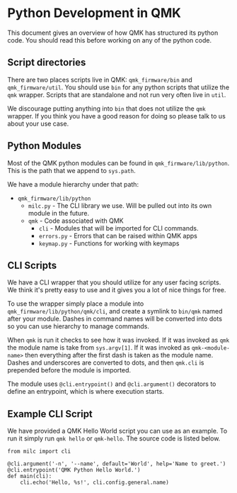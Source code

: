 # Python Development in QMK

This document gives an overview of how QMK has structured its python code. You should read this before working on any of the python code.

## Script directories

There are two places scripts live in QMK: `qmk_firmware/bin` and `qmk_firmware/util`. You should use `bin` for any python scripts that utilize the `qmk` wrapper. Scripts that are standalone and not run very often live in `util`.

We discourage putting anything into `bin` that does not utilize the `qmk` wrapper. If you think you have a good reason for doing so please talk to us about your use case.

## Python Modules

Most of the QMK python modules can be found in `qmk_firmware/lib/python`. This is the path that we append to `sys.path`.

We have a module hierarchy under that path:

* `qmk_firmware/lib/python`
    * `milc.py` - The CLI library we use. Will be pulled out into its own module in the future.
    * `qmk` - Code associated with QMK
        * `cli` - Modules that will be imported for CLI commands.
        * `errors.py` - Errors that can be raised within QMK apps
        * `keymap.py` - Functions for working with keymaps

## CLI Scripts

We have a CLI wrapper that you should utilize for any user facing scripts. We think it's pretty easy to use and it gives you a lot of nice things for free.

To use the wrapper simply place a module into `qmk_firmware/lib/python/qmk/cli`, and create a symlink to `bin/qmk` named after your module. Dashes in command names will be converted into dots so you can use hierarchy to manage commands.

When `qmk` is run it checks to see how it was invoked. If it was invoked as `qmk` the module name is take from `sys.argv[1]`. If it was invoked as `qmk-<module-name>` then everything after the first dash is taken as the module name. Dashes and underscores are converted to dots, and then `qmk.cli` is prepended before the module is imported.

The module uses `@cli.entrypoint()` and `@cli.argument()` decorators to define an entrypoint, which is where execution starts.

## Example CLI Script

We have provided a QMK Hello World script you can use as an example. To run it simply run `qmk hello` or `qmk-hello`. The source code is listed below.

```
from milc import cli

@cli.argument('-n', '--name', default='World', help='Name to greet.')
@cli.entrypoint('QMK Python Hello World.')
def main(cli):
    cli.echo('Hello, %s!', cli.config.general.name)
```
